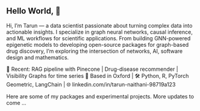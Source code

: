 ## Hello World, 👋
Hi, I’m Tarun — a data scientist passionate about turning complex data into actionable insights. I specialize in graph neural networks, causal inference, and ML workflows for scientific applications. From building GNN-powered epigenetic models to developing open-source packages for graph-based drug discovery, I’m exploring the intersection of networks, AI, software design and mathematics.

🚀 Recent: RAG pipeline with Pinecone | Drug-disease recommender | Visibility Graphs for time series
📍 Based in Oxford | 🛠 Python, R, PyTorch Geometric, LangChain | 🌐 linkedin.com/in/tarun-naithani-98719a123


 Here are some of my packages and experimental projects. More updates to come ...
 
<!--
**btarun13/btarun13** is a ✨ _special_ ✨ repository because its `README.md` (this file) appears on your GitHub profile.

Here are some ideas to get you started:

- 🔭 I’m currently working on ...
- 🌱 I’m currently learning Geometric Deep Learning, Probablistic Graphical modelling and Software design
- 👯 I’m looking to collaborate on ...
- 🤔 I’m looking for help with structuring my code and building scalable packages and tools
- 💬 Ask me about ...
- 📫 How to reach me: send me an email on tarunnaithani20@gmail.com

- ⚡ Fun fact: ...
-->

